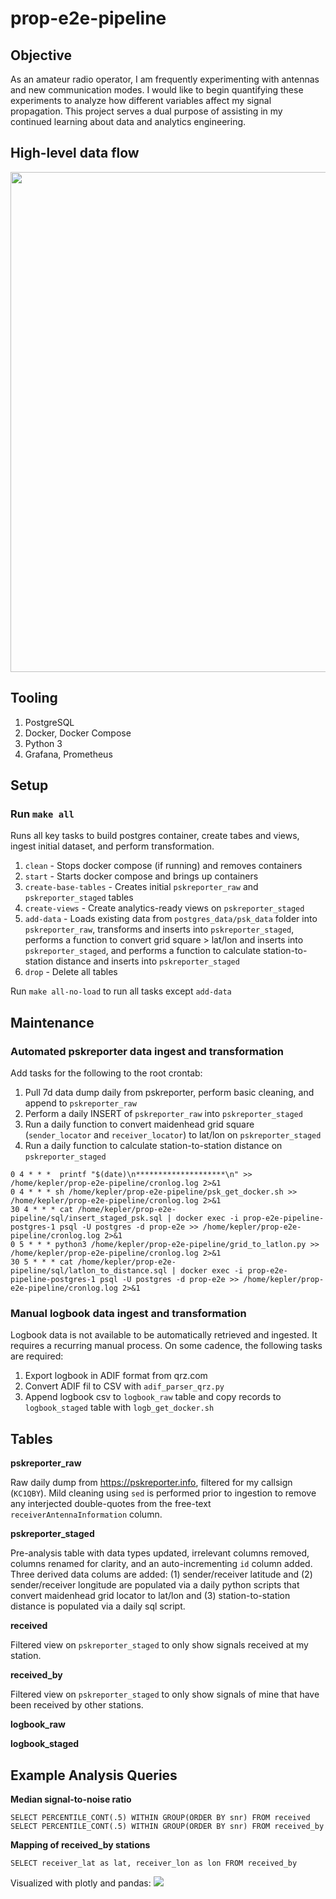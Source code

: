 # **prop-e2e-pipeline**

## Objective
As an amateur radio operator, I am frequently experimenting with antennas and new communication modes. I would like to begin quantifying these experiments to analyze how different variables affect my signal propagation. This project serves a dual purpose of assisting in my continued learning about data and analytics engineering.

## High-level data flow
<img src="https://i.imgur.com/RBmN2Y7.png" width="800">

## Tooling
1. PostgreSQL
2. Docker, Docker Compose
3. Python 3
4. Grafana, Prometheus

## Setup
### Run `make all`
Runs all key tasks to build postgres container, create tabes and views, ingest initial dataset, and perform transformation.
1. `clean` - Stops docker compose (if running) and removes containers
2. `start` - Starts docker compose and brings up containers
3. `create-base-tables` - Creates initial `pskreporter_raw` and `pskreporter_staged` tables
4. `create-views` - Create analytics-ready views on `pskreporter_staged`
5. `add-data` - Loads existing data from `postgres_data/psk_data` folder into `pskreporter_raw`, transforms and inserts into `pskreporter_staged`, performs a function to convert grid square > lat/lon and inserts into `pskreporter_staged`, and performs a function to calculate station-to-station distance and inserts into `pskreporter_staged`
6. `drop` - Delete all tables 

Run `make all-no-load` to run all tasks except `add-data`

## Maintenance
### Automated pskreporter data ingest and transformation
Add tasks for the following to the root crontab:
1. Pull 7d data dump daily from pskreporter, perform basic cleaning, and append to `pskreporter_raw`
2. Perform a daily INSERT of `pskreporter_raw` into `pskreporter_staged`
3. Run a daily function to convert maidenhead grid square (`sender_locator` and `receiver_locator`) to lat/lon on `pskreporter_staged`
4. Run a daily function to calculate station-to-station distance on `pskreporter_staged`
```
0 4 * * *  printf "$(date)\n********************\n" >> /home/kepler/prop-e2e-pipeline/cronlog.log 2>&1
0 4 * * * sh /home/kepler/prop-e2e-pipeline/psk_get_docker.sh >> /home/kepler/prop-e2e-pipeline/cronlog.log 2>&1
30 4 * * * cat /home/kepler/prop-e2e-pipeline/sql/insert_staged_psk.sql | docker exec -i prop-e2e-pipeline-postgres-1 psql -U postgres -d prop-e2e >> /home/kepler/prop-e2e-pipeline/cronlog.log 2>&1
0 5 * * * python3 /home/kepler/prop-e2e-pipeline/grid_to_latlon.py >> /home/kepler/prop-e2e-pipeline/cronlog.log 2>&1
30 5 * * * cat /home/kepler/prop-e2e-pipeline/sql/latlon_to_distance.sql | docker exec -i prop-e2e-pipeline-postgres-1 psql -U postgres -d prop-e2e >> /home/kepler/prop-e2e-pipeline/cronlog.log 2>&1
```

### Manual logbook data ingest and transformation
Logbook data is not available to be automatically retrieved and ingested. It requires a recurring manual process. On some cadence, the following tasks are required:
1. Export logbook in ADIF format from qrz.com
2. Convert ADIF fil to CSV with `adif_parser_qrz.py`
3. Append logbook csv to `logbook_raw` table and copy records to `logbook_staged` table with `logb_get_docker.sh`

## Tables

**pskreporter_raw**

Raw daily dump from https://pskreporter.info, filtered for my callsign (`KC1QBY`). Mild cleaning using `sed` is performed prior to ingestion to remove any interjected double-quotes from the free-text `receiverAntennaInformation` column.

**pskreporter_staged**

Pre-analysis table with data types updated, irrelevant columns removed, columns renamed for clarity, and an auto-incrementing `id` column added. Three derived data colums are added: (1) sender/receiver latitude and (2) sender/receiver longitude are populated via a daily python scripts that convert maidenhead grid locator to lat/lon and (3) station-to-station distance is populated via a daily sql script.

**received**

Filtered view on `pskreporter_staged` to only show signals received at my station.

**received_by**

Filtered view on `pskreporter_staged` to only show signals of mine that have been received by other stations.

**logbook_raw**

**logbook_staged**

## Example Analysis Queries

**Median signal-to-noise ratio**
```
SELECT PERCENTILE_CONT(.5) WITHIN GROUP(ORDER BY snr) FROM received
SELECT PERCENTILE_CONT(.5) WITHIN GROUP(ORDER BY snr) FROM received_by
```

**Mapping of received_by stations**
```
SELECT receiver_lat as lat, receiver_lon as lon FROM received_by
```
Visualized with plotly and pandas:
<img src="https://i.imgur.com/z8cbSwe.png">
